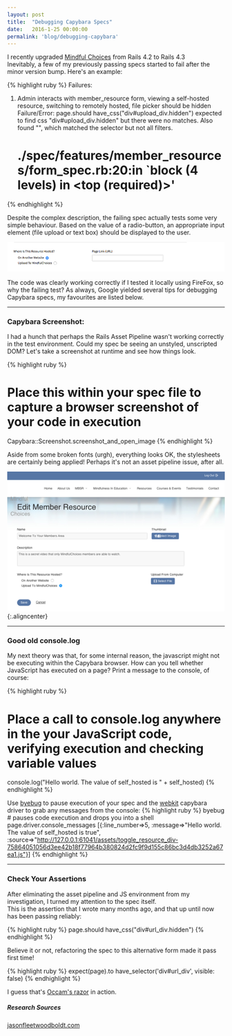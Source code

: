 ```yaml
---
layout: post
title:  "Debugging Capybara Specs"
date:   2016-1-25 00:00:00
permalink: 'blog/debugging-capybara'
---
```


I recently upgraded [Mindful Choices](https://www.mindfulchoices.co.uk) from Rails 4.2 to Rails 4.3  
Inevitably, a few of my previously passing specs started to fail after the minor version bump. Here's an example:

{% highlight ruby %}
  Failures:

  1) Admin interacts with member_resource form, viewing a self-hosted resource, switching to remotely hosted, file picker should be hidden
     Failure/Error: page.should have_css("div#upload_div.hidden")
       expected to find css "div#upload_div.hidden" but there were no matches. Also found "", which matched the selector but not all filters.
     # ./spec/features/member_resources/form_spec.rb:20:in `block (4 levels) in <top (required)>'
{% endhighlight %}

Despite the complex description, the failing spec actually tests some very simple behaviour. Based on the value of a radio-button, an appropriate input element (file upload or text box) should be displayed to the user.

![Resource Toggling In Action](/assets/images/2016/toggle_resource.gif)

The code was clearly working correctly if I tested it locally using FireFox, so why the failing test? As always, Google yielded several tips for debugging Capybara specs, my favourites are listed below.

---

### Capybara Screenshot:
I had a hunch that perhaps the Rails Asset Pipeline wasn't working correctly in the test environment. Could my spec be seeing an unstyled, unscripted DOM? Let's take a screenshot at runtime and see how things look.  

{% highlight ruby %}
# Place this within your spec file to capture a browser screenshot of your code in execution
Capybara::Screenshot.screenshot_and_open_image
{% endhighlight %}

Aside from some broken fonts (urgh), everything looks OK, the stylesheets are certainly being applied! Perhaps it's not an asset pipeline issue, after all.

![Capybara Screenshot](/assets/images/2016/capybara_screenshot.png){:.aligncenter}

---

### Good old console.log
My next theory was that, for some internal reason, the javascript might not be executing within the Capybara browser. How can you tell whether JavaScript has executed on a page? Print a message to the console, of course:

{% highlight ruby %}
# Place a call to console.log anywhere in the your JavaScript code, verifying execution and checking variable values
console.log("Hello world. The value of self_hosted is " + self_hosted)
{% endhighlight %}

Use [byebug](https://github.com/deivid-rodriguez/byebug) to pause execution of your spec and the [webkit](https://github.com/thoughtbot/capybara-webkit) capybara driver to grab any messages from the console:
{% highlight ruby %}
byebug # pauses code execution and drops you into a shell
page.driver.console_messages
[{:line_number=>5, :message=>"Hello world. The value of self_hosted is true", :source=>"http://127.0.0.1:61041/assets/toggle_resource_div-75864051056d3ee42b18f77964b380824d2fc9f9d155c86bc3d4db3252a67ea1.js"}]
{% endhighlight %}

---

### Check Your Assertions
After eliminating the asset pipeline and JS environment from my investigation, I turned my attention to the spec itself.  
This is the assertion that I wrote many months ago, and that up until now has been passing reliably:

{% highlight ruby %}
page.should have_css("div#url_div.hidden")
{% endhighlight %}

Believe it or not, refactoring the spec to this alternative form made it pass first time!

{% highlight ruby %}
expect(page).to have_selector('div#url_div', visible: false)
{% endhighlight %}

I guess that's [Occam's razor](https://en.wikipedia.org/wiki/Occam's_razor) in action.

##### Research Sources
[jasonfleetwoodboldt.com](http://www.jasonfleetwoodboldt.com/writing/2014/03/18/capybara-debugging-javascript/)
